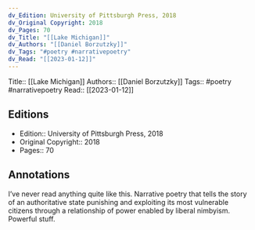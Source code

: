 ```yaml
---
dv_Edition: University of Pittsburgh Press, 2018
dv_Original Copyright: 2018
dv_Pages: 70
dv_Title: "[[Lake Michigan]]"
dv_Authors: "[[Daniel Borzutzky]]"
dv_Tags: "#poetry #narrativepoetry"
dv_Read: "[[2023-01-12]]"
---
```

Title:: [[Lake Michigan]]
Authors:: [[Daniel Borzutzky]]
Tags:: #poetry #narrativepoetry
Read:: [[2023-01-12]]

## Editions
- Edition:: University of Pittsburgh Press, 2018
- Original Copyright:: 2018
- Pages:: 70

## Annotations

I’ve never read anything quite like this. Narrative poetry that tells the story of an authoritative state punishing and exploiting its most vulnerable citizens through a relationship of power enabled by liberal nimbyism. Powerful stuff.